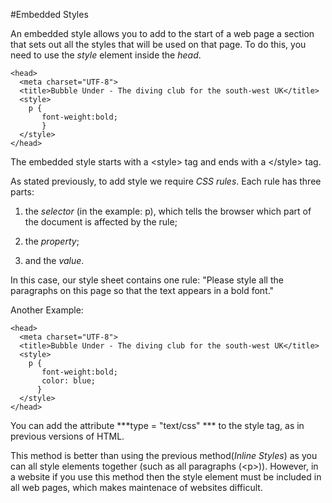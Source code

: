 #Embedded Styles

An embedded style allows you to add to the start of a web page a section that sets out all the styles that will be used on that page.
To do this, you need to use the *style* element inside the *head*.
~~~
<head>
  <meta charset="UTF-8">
  <title>Bubble Under - The diving club for the south-west UK</title>
  <style>
    p {
       font-weight:bold;
       }
  </style>
</head>
~~~
The embedded style starts with a &lt;style&gt; tag and ends
with a &lt;/style&gt; tag.

As stated previously, to add style we require <em>CSS rules</em>. Each rule has three parts:

1. the <em>selector</em> (in the example: p), which
tells the browser which part of the document is affected by the rule;

2. the <em>property</em>;

3. and the <em>value</em>.

In this case, our style sheet contains one rule: "Please style all the paragraphs on this page so that
the text appears in a bold font."

Another Example:
~~~
<head>
  <meta charset="UTF-8">
  <title>Bubble Under - The diving club for the south-west UK</title>
  <style>
    p {
       font-weight:bold;
       color: blue;
      }
  </style>
</head>
~~~

You can add the attribute ***type = &quot;text/css&quot; *** to the style tag, as in previous versions of HTML.

This method is better than using the previous method(*Inline Styles*) as you can all style elements together (such as all paragraphs (&lt;p&gt;)). However, in a website if you use this method then the style element
must be included in all web pages, which makes maintenace of websites difficult.

